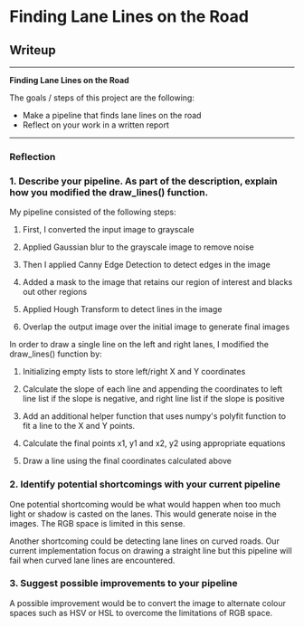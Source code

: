 # **Finding Lane Lines on the Road** 

## Writeup

---

**Finding Lane Lines on the Road**

The goals / steps of this project are the following:
* Make a pipeline that finds lane lines on the road
* Reflect on your work in a written report


[//]: # (Image References)

[image1]: ./examples/grayscale.jpg "Grayscale"

---

### Reflection

### 1. Describe your pipeline. As part of the description, explain how you modified the draw_lines() function.

My pipeline consisted of the following steps: 
1) First, I converted the input image to grayscale

2) Applied Gaussian blur to the grayscale image to remove noise

3) Then I applied Canny Edge Detection to detect edges in the image

4) Added a mask to the image that retains our region of interest and blacks out other regions

5) Applied Hough Transform to detect lines in the image

6) Overlap the output image over the initial image to generate final images


In order to draw a single line on the left and right lanes, I modified the draw_lines() function by:

1) Initializing empty lists to store left/right X and Y coordinates

2) Calculate the slope of each line and appending the coordinates to left line list if the slope is negative,
and right line list if the slope is positive

3) Add an additional helper function that uses numpy's polyfit function to fit a line to the X and Y points.

4) Calculate the final points x1, y1 and x2, y2 using appropriate equations

5) Draw a line using the final coordinates calculated above


### 2. Identify potential shortcomings with your current pipeline


One potential shortcoming would be what would happen when too much light or shadow is casted on the lanes. This would generate noise in the images. The RGB space is limited in this sense. 

Another shortcoming could be detecting lane lines on curved roads. Our current implementation focus on drawing a straight line but this pipeline will fail when curved lane lines are encountered.


### 3. Suggest possible improvements to your pipeline

A possible improvement would be to convert the image to alternate colour spaces such as HSV or HSL to overcome the limitations of RGB space.